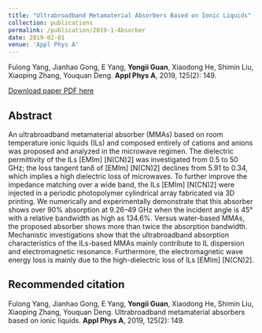 ```yaml
---
title: "Ultrabroadband Metamaterial Absorbers Based on Ionic Liquids"
collection: publications
permalink: /publication/2019-1-Absorber
date: 2019-02-01
venue: 'Appl Phys A'
---
```


Fulong Yang, Jianhao Gong, E Yang, <b>Yongii Guan</b>, Xiaodong He, Shimin Liu, Xiaoping Zhang, Youquan Deng. <b>Appl Phys A</b>, 2019, 125(2): 149.

[Download paper PDF here](https://github.com/Yongji-Guan/Yongji-Guan.github.io/blob/master/files/2019-1.pdf)

## Abstract
An ultrabroadband metamaterial absorber (MMAs) based on room temperature ionic liquids (ILs) and composed entirely of cations and anions was proposed and analyzed in the microwave regimen. The dielectric permittivity of the ILs [EMIm] [N(CN)2] was investigated from 0.5 to 50 GHz; the loss tangent tanδ of [EMIm] [N(CN)2] declines from 5.91 to 0.34, which implies a high dielectric loss of microwaves. To further improve the impedance matching over a wide band, the ILs [EMIm] [N(CN)2] were injected in a periodic photopolymer cylindrical array fabricated via 3D printing. We numerically and experimentally demonstrate that this absorber shows over 90% absorption at 9.26–49 GHz when the incident angle is 45° with a relative bandwidth as high as 134.6%. Versus water-based MMAs, the proposed absorber shows more than twice the absorption bandwidth. Mechanistic investigations show that the ultrabroadband absorption characteristics of the ILs-based MMAs mainly contribute to IL dispersion and electromagnetic resonance. Furthermore, the electromagnetic wave energy loss is mainly due to the high-dielectric loss of ILs [EMIm] [N(CN)2].

## Recommended citation
Fulong Yang, Jianhao Gong, E Yang, <b>Yongii Guan</b>, Xiaodong He, Shimin Liu, Xiaoping Zhang, Youquan Deng. Ultrabroadband metamaterial absorbers based on ionic liquids. <b>Appl Phys A</b>, 2019, 125(2): 149.